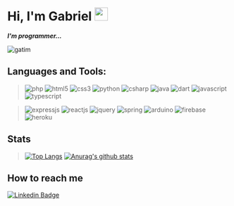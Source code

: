 # Hi, I'm Gabriel <img src="https://github.com/TheDudeThatCode/TheDudeThatCode/blob/master/Assets/Hi.gif" width="30px">
***I'm programmer...***

![gatim][gatim]

## Languages and Tools:

>![php](https://img.shields.io/badge/php-%23777BB4.svg?&style=for-the-badge&logo=php&logoColor=white)
> ![html5](https://img.shields.io/badge/html5%20-%23E34F26.svg?&style=for-the-badge&logo=html5&logoColor=white)
> ![css3](https://img.shields.io/badge/css3%20-%231572B6.svg?&style=for-the-badge&logo=css3&logoColor=white)
> ![python](https://img.shields.io/badge/python%20-%2314354C.svg?&style=for-the-badge&logo=python&logoColor=white) 
> ![csharp](https://img.shields.io/badge/C%23-239120?style=for-the-badge&logo=c-sharp&logoColor=white)
> ![java](https://img.shields.io/badge/java-%23ED8B00.svg?&style=for-the-badge&logo=java&logoColor=white)
> ![dart](https://img.shields.io/badge/dart-%230175C2.svg?&style=for-the-badge&logo=dart&logoColor=white)
> ![javascript](https://img.shields.io/badge/javascript%20-%23323330.svg?&style=for-the-badge&logo=javascript&logoColor=%23F7DF1E)
> ![typescript](https://img.shields.io/badge/typescript%20-%23007ACC.svg?&style=for-the-badge&logo=typescript&logoColor=white)

> ![expressjs](https://img.shields.io/badge/express.js%20-%23404d59.svg?&style=for-the-badge)
> ![reactjs](https://img.shields.io/badge/react%20-%2320232a.svg?&style=for-the-badge&logo=react&logoColor=%2361DAFB)
> ![jquery](https://img.shields.io/badge/jquery%20-%230769AD.svg?&style=for-the-badge&logo=jquery&logoColor=white)
> ![spring](https://img.shields.io/badge/spring%20-%236DB33F.svg?&style=for-the-badge&logo=spring&logoColor=white)
> ![arduino](https://img.shields.io/badge/-Arduino-00979D?style=for-the-badge&logo=Arduino&logoColor=white)
> ![firebase](https://img.shields.io/badge/firebase%20-%23039BE5.svg?&style=for-the-badge&logo=firebase)
> ![heroku](https://img.shields.io/badge/heroku%20-%23430098.svg?&style=for-the-badge&logo=heroku&logoColor=white)


## Stats

> [![Top Langs](https://github-readme-stats.vercel.app/api/top-langs/?username=gabriel7ya&exclude_repo=portfolio-tcb,bivar.github.io&show_icons=true&hide=html,teX&theme=dracula)]() [![Anurag's github stats](https://github-readme-stats.vercel.app/api?username=gabriel7ya&show_icons=true&theme=dracula)]()


## How to reach me

[![Linkedin Badge](https://img.shields.io/badge/-Gabriel_Oliveira-blue?style=flat-square&logo=Linkedin&logoColor=white&link=https://www.linkedin.com/in/gabriel7ya)](https://www.linkedin.com/in/gabriel7ya)


[gatim]: https://media.giphy.com/media/vFKqnCdLPNOKc/giphy.gif "Gatim"
